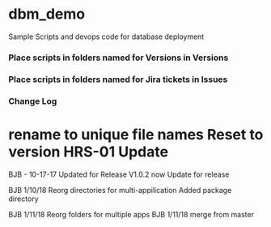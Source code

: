 # dbm_demo
Sample Scripts and devops code for database deployment

### Place scripts in folders named for Versions in Versions
### Place scripts in folders named for Jira tickets in Issues

### Change Log ###
rename to unique file names
Reset to version HRS-01
Update
=======
BJB - 10-17-17 Updated for Release V1.0.2 now
Update for release

BJB 1/10/18 Reorg directories for multi-appilication
Added package directory

BJB 1/11/18 Reorg folders for multiple apps
BJB 1/11/18 merge from master

